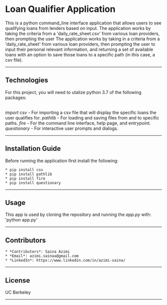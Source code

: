 # **Loan Qualifier Application**
This is a python command_line interface application that allows users to see qualifying loans from lenders based on input. The application works by taking the criteria from a 'daily_rate_sheet.csv' from various loan providers, then prompting the user
The application works by taking in a criteria from a 'daily_rate_sheet' from various loan providers, then prompting the user to input their personal relevant information, and returning a set of available loans with an option to save those loans to a specific path (in this case, a csv file).

---

## Technologies
For this project, you will need to utalize python 3.7 of the following packages:

<br/> *import csv* - For importing a csv file that will display the specific loans the user qualifies for. 
*pathlib* - For loading and saving files from and to specific paths.
*fire* - For the command line interface, help page, and entrypoint. 
*questionary* - For interactive user prompts and dialogs. 


---

## Installation Guide
Before running the application first install the following:

    * pip install csv
    * pip install pathlib
    * pip install fire 
    * pip install questionary 


---

## Usage
This app is used by cloning the repository and running the *app.py* with:
'python app.py'

---

## Contributors

    * *Contributors*: Saina Azimi
    * *Email*: azimi.sainaa@gmail.com
    * *LinkedIn*: https://www.linkedin.com/in/azimi-saina/ 


---

## License
UC Berkeley

---
